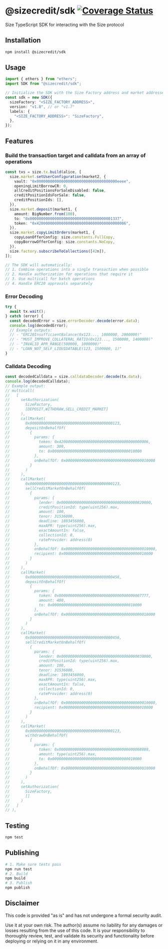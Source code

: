 # @sizecredit/sdk [![Coverage Status](https://coveralls.io/repos/github/SizeCredit/sdk/badge.svg?branch=main)](https://coveralls.io/github/SizeCredit/sdk?branch=main)

Size TypeScript SDK for interacting with the Size protocol

## Installation

```bash
npm install @sizecredit/sdk
```

## Usage

```ts
import { ethers } from "ethers";
import SDK from "@sizecredit/sdk";

// Initialize the SDK with the Size Factory address and market addresses
const sdk = new SDK({
  sizeFactory: "<SIZE_FACTORY_ADDRESS>",
  version: "v1.8", // or "v1.7"
  labels: {
    "<SIZE_FACTORY_ADDRESS>": "SizeFactory",
  },
});
```

## Features

### Build the transaction target and calldata from an array of operations

```ts
const txs = size.tx.build(alice, [
  size.market.setUserConfiguration(market2, {
    vault: "0x000000000000000000000000000000000000eeee",
    openingLimitBorrowCR: 0,
    allCreditPositionsForSaleDisabled: false,
    creditPositionIdsForSale: false,
    creditPositionIds: [],
  }),
  size.market.deposit(market1, {
    amount: BigNumber.from(100),
    to: "0x0000000000000000000000000000000000001337",
    token: "0x4200000000000000000000000000000000000006",
  }),
  size.market.copyLimitOrders(market1, {
    copyLoanOfferConfig: size.constants.FullCopy,
    copyBorrowOfferConfig: size.constants.NoCopy,
  }),
  size.factory.subscribeToCollections([42n]),
]);

// The SDK will automatically:
// 1. Combine operations into a single transaction when possible
// 2. Handle authorization for operations that require it
// 3. Use multicall for batch operations
// 4. Handle ERC20 approvals separately
```

### Error Decoding

```ts
try {
  await tx.wait();
} catch (error) {
  const decodedError = size.errorDecoder.decode(error.data);
  console.log(decodedError);
  // Example outputs:
  // - "ERC20InsufficientBalance(0x123..., 1000000, 2000000)"
  // - "MUST_IMPROVE_COLLATERAL_RATIO(0x123..., 1500000, 1400000)"
  // - "INVALID_APR_RANGE(500000, 1000000)"
  // - "LOAN_NOT_SELF_LIQUIDATABLE(123, 1500000, 1)"
}
```

### Calldata Decoding

```ts
const decodedCalldata = size.calldataDecoder.decode(tx.data);
console.log(decodedCalldata);
// Example output:
// multicall(
//   [
//     setAuthorization(
//       SizeFactory,
//       [DEPOSIT,WITHDRAW,SELL_CREDIT_MARKET]
//     ),
//     callMarket(
//       0x0000000000000000000000000000000000000123,
//       depositOnBehalfOf(
//         {
//           params: {
//             token: 0x4200000000000000000000000000000000000006,
//             amount: 300,
//             to: 0x0000000000000000000000000000000000010000
//           },
//           onBehalfOf: 0x0000000000000000000000000000000000010000
//         }
//       )
//     ),
//     callMarket(
//       0x0000000000000000000000000000000000000123,
//       sellCreditMarketOnBehalfOf(
//         {
//           params: {
//             lender: 0x0000000000000000000000000000000000020000,
//             creditPositionId: type(uint256).max,
//             amount: 100,
//             tenor: 31536000,
//             deadline: 1893456000,
//             maxAPR: type(uint256).max,
//             exactAmountIn: false,
//             collectionId: 0,
//             rateProvider: address(0)
//           },
//           onBehalfOf: 0x0000000000000000000000000000000000010000,
//           recipient: 0x0000000000000000000000000000000000010000
//         }
//       )
//     ),
//     callMarket(
//       0x0000000000000000000000000000000000000456,
//       depositOnBehalfOf(
//         {
//           params: {
//             token: 0x0000000000000000000000000000000000007777,
//             amount: 400,
//             to: 0x0000000000000000000000000000000000010000
//           },
//           onBehalfOf: 0x0000000000000000000000000000000000010000
//         }
//       )
//     ),
//     callMarket(
//       0x0000000000000000000000000000000000000456,
//       sellCreditMarketOnBehalfOf(
//         {
//           params: {
//             lender: 0x0000000000000000000000000000000000030000,
//             creditPositionId: type(uint256).max,
//             amount: 100,
//             tenor: 31536000,
//             deadline: 1893456000,
//             maxAPR: type(uint256).max,
//             exactAmountIn: false,
//             collectionId: 0,
//             rateProvider: address(0)
//           },
//           onBehalfOf: 0x0000000000000000000000000000000000010000,
//           recipient: 0x0000000000000000000000000000000000010000
//         }
//       )
//     ),
//     callMarket(
//       0x0000000000000000000000000000000000000123,
//       withdrawOnBehalfOf(
//         {
//           params: {
//             token: 0x0000000000000000000000000000000000008888,
//             amount: type(uint256).max,
//             to: 0x0000000000000000000000000000000000010000
//           },
//           onBehalfOf: 0x0000000000000000000000000000000000010000
//         }
//       )
//     ),
//     setAuthorization(
//       SizeFactory,
//       []
//     )
//   ]
// ),
```

## Testing

```bash
npm test
```

## Publishing

```bash
# 1. Make sure tests pass
npm run test
# 2. Build
npm build
# 3. Publish
npm publish
```

## Disclaimer

This code is provided "as is" and has not undergone a formal security audit.

Use it at your own risk. The author(s) assume no liability for any damages or losses resulting from the use of this code. It is your responsibility to thoroughly review, test, and validate its security and functionality before deploying or relying on it in any environment.
